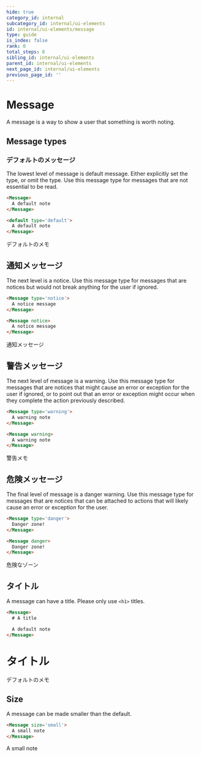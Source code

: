 ```yaml
---
hide: true
category_id: internal
subcategory_id: internal/ui-elements
id: internal/ui-elements/message
type: guide
is_index: false
rank: 0
total_steps: 8
sibling_id: internal/ui-elements
parent_id: internal/ui-elements
next_page_id: internal/ui-elements
previous_page_id: ''
---
```

<!-- does not need translation -->

# Message

A message is a way to show a user that something is worth noting.

## Message types

### デフォルトのメッセージ

The lowest level of message is default message. Either explicitly set the type, or
omit the type. Use this message type for messages that are not essential to be read.

```html
<Message>
  A default note
</Message>

<default type='default'>
  A default note
</Message>
```

<H>

<Message>

デフォルトのメモ

</Message>

</H>

## 通知メッセージ

The next level is a notice. Use this message type for messages that are notices
but would not break anything for the user if ignored.

```html
<Message type='notice'>
  A notice message
</Message>

<Message notice>
  A notice message
</Message>
```

<H>

<Message Notice>

通知メッセージ

</Message>

</H>

## 警告メッセージ

The next level of message is a warning. Use this message type for messages that
are notices that might cause an error or exception for the user if ignored, or
to point out that an error or exception might occur when they complete the
action previously described.

```html
<Message type='warning'>
  A warning note
</Message>

<Message warning>
  A warning note
</Message>
```

<H>

<Message warning>

警告メモ

</Message>

</H>

## 危険メッセージ

The final level of message is a danger warning. Use this message type for
messages that are notices that can be attached to actions that will likely cause
an error or exception for the user.

```html
<Message type='danger'>
  Danger zone!
</Message>

<Message danger>
  Danger zone!
</Message>
```

<H>

<Message danger>

危険なゾーン

</Message>

</H>

## タイトル

A message can have a title. Please only use `<h1>` titles.

```html
<Message>
  # A title

  A default note
</Message>
```

<H>

<Message>

# タイトル

デフォルトのメモ

</Message>

</H>

## Size

A message can be made smaller than the default.

```html
<Message size='small'>
  A small note
</Message>
```

<H>

<Message size="small">

A small note

</Message>

</H>
